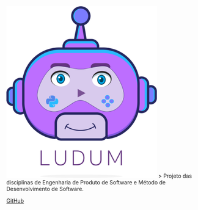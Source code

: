 <img src="imagens/Ludum_LogoFinal(sem_fundo).png" width="auto" height="450" /> 
<!-- # Ludum -->
> Projeto das disciplinas de Engenharia de Produto de Software e Método de Desenvolvimento de Software.

[GitHub](https://github.com/fga-eps-mds/2019.1-Ludum)